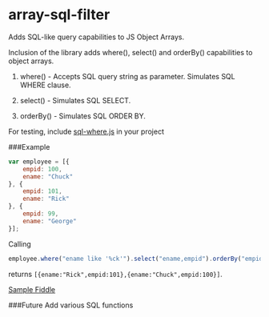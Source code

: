 # array-sql-filter
Adds SQL-like query capabilities to JS Object Arrays.

Inclusion of the library adds where(), select() and orderBy() capabilities to object arrays.

1. where() - Accepts SQL query string as parameter. Simulates SQL WHERE clause.

2. select() - Simulates SQL SELECT.

3. orderBy() - Simulates SQL ORDER BY.



For testing, include [sql-where.js](https://github.com/krishnakumar-m/array-sql-filter/blob/master/src/sql-where.js) in your project

###Example
```javascript
var employee = [{
    empid: 100,
    ename: "Chuck"
}, {
    empid: 101,
    ename: "Rick"
}, {
    empid: 99,
    ename: "George"
}];
```

Calling 
```javascript
employee.where("ename like '%ck'").select("ename,empid").orderBy("empid desc")
```
returns `[{ename:"Rick",empid:101},{ename:"Chuck",empid:100}]`.


[Sample Fiddle](http://jsfiddle.net/krishnakumarm777/dgeLn5wa/13/)



###Future 
Add various SQL functions 

